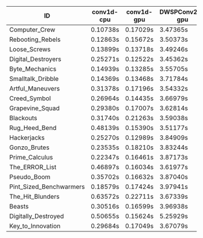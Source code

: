 |ID|conv1d-cpu|conv1d-gpu|DWSPConv2D-gpu|gemm-gpu|avg|
|-|-|-|-|-|-|
|Computer_Crew|0.10738s|0.17029s|3.47365s|2.04467s|1.44900s|
|Rebooting_Rebels|0.12863s|0.15672s|3.50373s|2.09586s|1.47124s|
|Loose_Screws|0.13899s|0.13718s|3.49246s|2.14870s|1.47933s|
|Digital_Destroyers|0.25271s|0.12522s|3.45362s|2.13509s|1.49166s|
|Byte_Mechanics|0.14939s|0.13285s|3.55705s|2.15764s|1.49923s|
|Smalltalk_Dribble|0.14369s|0.13468s|3.71784s|2.13250s|1.53218s|
|Artful_Maneuvers|0.31378s|0.17196s|3.54332s|2.10854s|1.53440s|
|Creed_Symbol|0.26964s|0.14435s|3.66979s|2.19522s|1.56975s|
|Grapevine_Squad|0.29380s|0.17007s|3.62814s|2.20266s|1.57367s|
|Blackouts|0.31740s|0.21263s|3.59038s|2.20099s|1.58035s|
|Rug_Heed_Bend|0.48139s|0.15390s|3.51177s|2.36994s|1.62925s|
|Hackerjacks|0.25270s|0.12989s|3.84909s|2.38098s|1.65316s|
|Gonzo_Brutes|0.23535s|0.18210s|3.83244s|2.37637s|1.65656s|
|Prime_Calculus|0.22347s|0.16461s|3.87173s|2.40686s|1.66667s|
|The_ERROR_List|0.46897s|0.16034s|3.61977s|2.43972s|1.67220s|
|Pseudo_Boom|0.35702s|0.16632s|3.87040s|2.35223s|1.68649s|
|Pint_Sized_Benchwarmers|0.18579s|0.17424s|3.97941s|2.41547s|1.68873s|
|The_Hit_Blunders|0.63572s|0.22711s|3.67339s|2.42410s|1.74008s|
|Beasts|0.30516s|0.16599s|3.96938s|2.58312s|1.75591s|
|Digitally_Destroyed|0.50655s|0.15624s|5.25929s|3.22377s|2.28646s|
|Key_to_Innovation|0.29684s|0.17049s|3.67079s|infs|infs|
